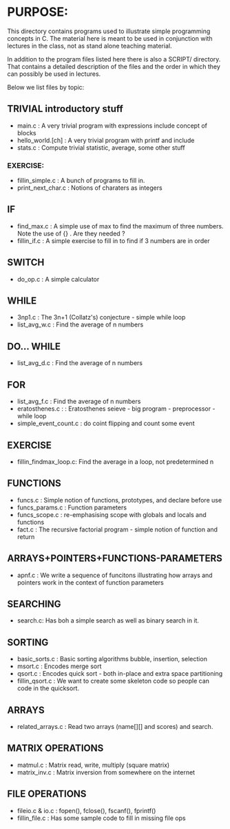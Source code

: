 
# PURPOSE:

This directory contains programs used to illustrate simple 
programming concepts in C.
The material here is meant to be used in conjunction with lectures in the class, not as stand alone teaching material.

In addition to the program files listed here there is also a SCRIPT/ directory. That contains a detailed description of the files and the order in which they can possibly be used in lectures.

Below we list files by topic:

##  TRIVIAL introductory stuff

* main.c  : A very trivial program with expressions include concept of blocks
* hello\_world.[ch] : A very trivial program with printf and include
* stats.c		 : Compute trivial statistic, average, some other stuff

### EXERCISE:

* fillin\_simple.c : A bunch of programs to fill in.
* print\_next\_char.c : Notions of charaters as integers

## IF

* find\_max.c : A simple use of max to find the maximum of three numbers.
	Note the use of {} . Are they needed ?
* fillin\_if.c : A simple exercise to fill in to find if 3 numbers are in order

## SWITCH

* do\_op.c : A simple calculator


## WHILE

* 3np1.c 	: The 3n+1 (Collatz's) conjecture  - simple while loop
* list\_avg\_w.c : 	Find the average of n numbers

## DO... WHILE

* list\_avg\_d.c : 	Find the average of n numbers

## FOR

* list\_avg\_f.c : 	Find the average of n numbers
* eratosthenes.c :	: Eratosthenes seieve - big program - preprocessor - while loop
* simple\_event\_count.c : do coint flipping and count some event

## EXERCISE

* fillin\_findmax\_loop.c: Find the average in a loop, not predetermined n

## FUNCTIONS

* funcs.c : Simple notion of functions, prototypes, and declare before use
* funcs\_params.c : Function parameters
* funcs\_scope.c : re-emphasising scope with globals and locals and functions
* fact.c  : The recursive factorial program
		- simple notion of function and return

## ARRAYS+POINTERS+FUNCTIONS-PARAMETERS

* apnf.c   : We write a sequence of funcitons illustrating how arrays and pointers work in the context of function parameters

## SEARCHING

* search.c: Has boh a simple search as well as binary search in it.

## SORTING

* basic\_sorts.c :  Basic sorting algorithms bubble, insertion, selection
* msort.c : Encodes merge sort
* qsort.c	: Encodes quick sort - both in-place and extra space partitioning
* fillin\_qsort.c : We want to create some skeleton code so people can code in the quicksort.

## ARRAYS

* related\_arrays.c : Read two arrays (name[][] and scores) and search.


## MATRIX OPERATIONS

* matmul.c      : Matrix read, write, multiply (square matrix)
* matrix\_inv.c  : Matrix inversion from somewhere on the internet

## FILE OPERATIONS

* fileio.c & io.c	: fopen(), fclose(), fscanf(), fprintf()
* fillin\_file.c  : Has some sample code to fill in missing file ops


